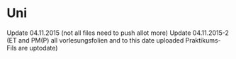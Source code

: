 # Uni

Update 04.11.2015 (not all files need to push allot more)
Update 04.11.2015-2 (ET and PM(P) all vorlesungsfolien and to this date uploaded Praktikums-Fils are uptodate)
